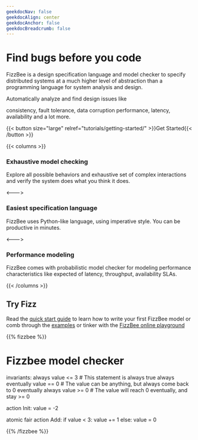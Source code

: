 ```yaml
---
geekdocNav: false
geekdocAlign: center
geekdocAnchor: false
geekdocBreadcrumb: false
---
```

# Find bugs before you code
FizzBee is a design specification language and model checker to specify distributed systems
at a much higher level of abstraction than a programming language for system analysis and design.

Automatically analyze and find design issues like 

consistency, fault tolerance, data corruption
performance, latency, availability and a lot more.

{{< button size="large" relref="tutorials/getting-started/" >}}Get Started{{< /button >}}

{{< columns >}}

### Exhaustive model checking

Explore all possible behaviors and exhaustive set of complex
interactions and verify the system does what you think it does.

<--->

### Easiest specification language

FizzBee uses Python-like language, using imperative style. You can be
productive in minutes.

<--->

### Performance modeling

FizzBee comes with probabilistic model checker for modeling performance characteristics like 
expected of latency, throughput, availability SLAs.

{{< /columns >}}

## Try Fizz

Read the [quick start guide](/tutorials/getting-started/) to learn how to write your first FizzBee model
or comb through the [examples](/examples/)
or tinker with the [FizzBee online playground](/play)


{{% fizzbee %}}
# Fizzbee model checker

invariants:
  always value <= 3  # This statement is always true
  always eventually value == 0  # The value can be anything, but always come back to 0
  eventually always value >= 0  # The value will reach 0 eventually, and stay >= 0


action Init:
  value = -2


atomic fair action Add:
  if value < 3:
      value += 1
  else:
      value = 0

{{% /fizzbee %}}



